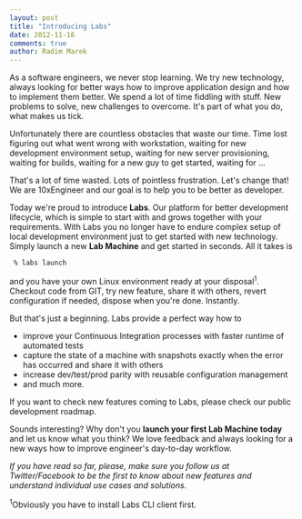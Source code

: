 ```yaml
---
layout: post
title: "Introducing Labs"
date: 2012-11-16
comments: true 
author: Radim Marek
---
```


As a software engineers, we never stop learning. We try new technology, always looking for better ways how to improve application design and how to implement them better. We spend a lot of time fiddling with stuff. New problems to solve, new challenges to overcome. It's part of what you do, what makes us tick. 

Unfortunately there are countless obstacles that waste our time. Time lost figuring out what went wrong with workstation, waiting for new development environment setup, waiting for new server provisioning, waiting for builds, waiting for a new guy to get started, waiting for ...

That's a lot of time wasted. Lots of pointless frustration. Let's change that! We are 10xEngineer and our goal is to help you to be better as developer. 

Today we're proud to introduce **Labs**. Our platform for better development lifecycle, which is simple to start with and grows together with your requirements. With Labs you no longer have to endure complex setup of local development environment just to get started with new technology. Simply launch a new **Lab Machine** and get started in seconds. All it takes is

     % labs launch

and you have your own Linux environment ready at your disposal<sup>1</sup>. Checkout code from GIT, try new feature, share it with others, revert configuration if needed, dispose when you're done. Instantly.

But that's just a beginning. Labs provide a perfect way how to 

* improve your Continuous Integration processes with faster runtime of automated tests
* capture the state of a machine with snapshots exactly when the error has occurred and share it with others
* increase dev/test/prod parity with reusable configuration management
* and much more. 

If you want to check new features coming to Labs, please check our public development roadmap.

Sounds interesting? Why don't you **launch your first Lab Machine today** and let us know what you think? We love feedback and always looking for a new ways how to improve engineer's day-to-day workflow. 

_If you have read so far, please, make sure you follow us at Twitter/Facebook to be the first to know about new features and understand individual use cases and solutions._

<sup>1</sup>Obviously you have to install Labs CLI client first.
